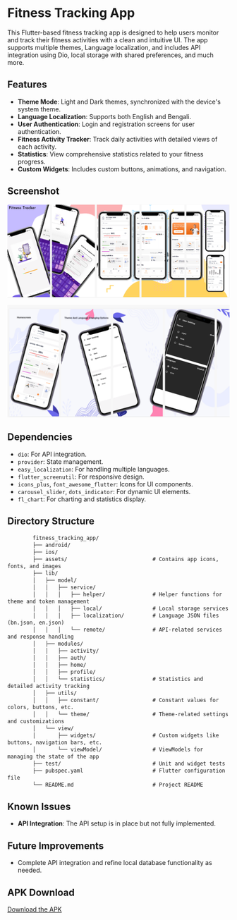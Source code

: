 # Fitness Tracking App

This Flutter-based fitness tracking app is designed to help users monitor and track their fitness activities with a clean and intuitive UI. The app supports multiple themes, Language localization, and includes API integration using Dio, local storage with shared preferences, and much more.

## Features

- **Theme Mode**: Light and Dark themes, synchronized with the device's system theme.
- **Language Localization**: Supports both English and Bengali.
- **User Authentication**: Login and registration screens for user authentication.
- **Fitness Activity Tracker**: Track daily activities with detailed views of each activity.
- **Statistics**: View comprehensive statistics related to your fitness progress.
- **Custom Widgets**: Includes custom buttons, animations, and navigation.
## Screenshot

![Fitness Tracker](./fitness%20tracker.png)

![Fitness Tracker](./fitness%20tracker2.png)


## Dependencies

- `dio`: For API integration.
- `provider`: State management.
- `easy_localization`: For handling multiple languages.
- `flutter_screenutil`: For responsive design.
- `icons_plus`, `font_awesome_flutter`: Icons for UI components.
- `carousel_slider`, `dots_indicator`: For dynamic UI elements.
- `fl_chart`: For charting and statistics display.

## Directory Structure
            fitness_tracking_app/
            ├── android/
            ├── ios/
            ├── assets/                           # Contains app icons, fonts, and images
            ├── lib/
            │   ├── model/
            │   │   ├── service/
            │   │   │   ├── helper/               # Helper functions for theme and token management
            │   │   │   ├── local/                # Local storage services
            │   │   │   ├── localization/         # Language JSON files (bn.json, en.json)
            │   │   │   └── remote/               # API-related services and response handling
            │   ├── modules/
            │   │   ├── activity/
            │   │   ├── auth/
            │   │   ├── home/
            │   │   ├── profile/
            │   │   └── statistics/               # Statistics and detailed activity tracking
            │   ├── utils/
            │   │   ├── constant/                 # Constant values for colors, buttons, etc.
            │   │   └── theme/                    # Theme-related settings and customizations
            │   └── view/
            │       ├── widgets/                  # Custom widgets like buttons, navigation bars, etc.
            │       └── viewModel/                # ViewModels for managing the state of the app
            ├── test/                             # Unit and widget tests
            ├── pubspec.yaml                      # Flutter configuration file
            └── README.md                         # Project README


## Known Issues

- **API Integration**: The API setup is in place but not fully implemented.

## Future Improvements

- Complete API integration and refine local database functionality as needed.
## APK Download

[Download the APK](https://drive.google.com/file/d/16f9ZC0ZliD2A_EhldrNvaNA-mUR3FRp3/view?usp=sharing)

